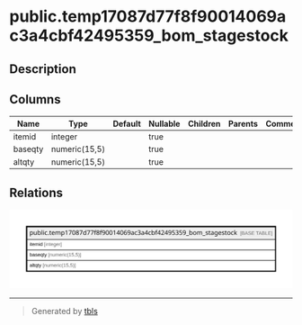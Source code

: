 # public.temp17087d77f8f90014069ac3a4cbf42495359_bom_stagestock

## Description

## Columns

| Name | Type | Default | Nullable | Children | Parents | Comment |
| ---- | ---- | ------- | -------- | -------- | ------- | ------- |
| itemid | integer |  | true |  |  |  |
| baseqty | numeric(15,5) |  | true |  |  |  |
| altqty | numeric(15,5) |  | true |  |  |  |

## Relations

![er](public.temp17087d77f8f90014069ac3a4cbf42495359_bom_stagestock.svg)

---

> Generated by [tbls](https://github.com/k1LoW/tbls)

